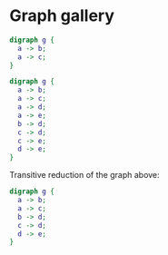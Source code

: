# Graph gallery



```dot
digraph g {
  a -> b;
  a -> c;
}
```


```dot
digraph g {
  a -> b;
  a -> c;
  a -> d;
  a -> e;
  b -> d;
  c -> d;
  c -> e;
  d -> e;
}
```

Transitive reduction of the graph above:

```dot
digraph g {
  a -> b;
  a -> c;
  b -> d;
  c -> d;
  d -> e;
}
```
